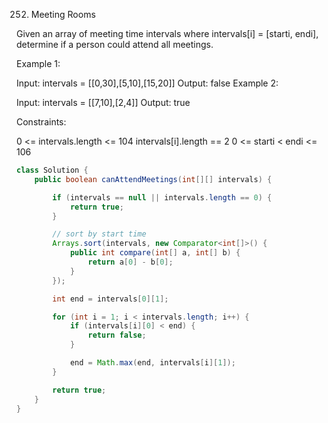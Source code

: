 252. Meeting Rooms

Given an array of meeting time intervals where intervals[i] = [starti, endi], determine if a person could attend all meetings. 

Example 1:

Input: intervals = [[0,30],[5,10],[15,20]]
Output: false
Example 2:

Input: intervals = [[7,10],[2,4]]
Output: true


Constraints:

0 <= intervals.length <= 104
intervals[i].length == 2
0 <= starti < endi <= 106

```java
class Solution {
    public boolean canAttendMeetings(int[][] intervals) {

        if (intervals == null || intervals.length == 0) {
            return true;
        }

        // sort by start time
        Arrays.sort(intervals, new Comparator<int[]>() {
            public int compare(int[] a, int[] b) {
                return a[0] - b[0];
            }
        });

        int end = intervals[0][1];

        for (int i = 1; i < intervals.length; i++) {
            if (intervals[i][0] < end) {
                return false;
            }

            end = Math.max(end, intervals[i][1]);
        }

        return true;
    }
}
```

